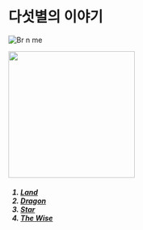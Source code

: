 <!DOCTYPE html>
<html>


</head>


<br><h1>다섯별의 이야기</h1>

![Br n me](https://github.com/DrRyu1/240511-1/assets/169046531/793fef87-a4f0-425b-8c21-487a314e9f07)

<body>
    <img src="Br n me.jpg" width="250">
            <ol><h5><li><a href="2.html">Land</a> 
                <li><a href="3.html">Dragon</a> 
                <li><a href="4.html">Star</a>
                <li><a href="5.html">The Wise</a></h5></ol>

 
   
   
   
</body>
</html>
